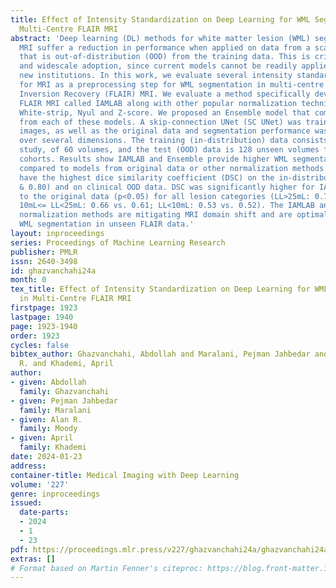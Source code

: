 ```yaml
---
title: Effect of Intensity Standardization on Deep Learning for WML Segmentation in
  Multi-Centre FLAIR MRI
abstract: 'Deep learning (DL) methods for white matter lesion (WML) segmentation in
  MRI suffer a reduction in performance when applied on data from a scanner or centre
  that is out-of-distribution (OOD) from the training data. This is critical for translation
  and widescale adoption, since current models cannot be readily applied to data from
  new institutions. In this work, we evaluate several intensity standardization methods
  for MRI as a preprocessing step for WML segmentation in multi-centre Fluid-Attenuated
  Inversion Recovery (FLAIR) MRI. We evaluate a method specifically developed for
  FLAIR MRI called IAMLAB along with other popular normalization techniques such as
  White-strip, Nyul and Z-score. We proposed an Ensemble model that combines predictions
  from each of these models. A skip-connection UNet (SC UNet) was trained on the standardized
  images, as well as the original data and segmentation performance was evaluated
  over several dimensions. The training (in-distribution) data consists of a single
  study, of 60 volumes, and the test (OOD) data is 128 unseen volumes from three clinical
  cohorts. Results show IAMLAB and Ensemble provide higher WML segmentation performance
  compared to models from original data or other normalization methods. IAMLAB & Ensemble
  have the highest dice similarity coefficient (DSC) on the in-distribution data (0.78
  & 0.80) and on clinical OOD data. DSC was significantly higher for IAMLAB compared
  to the original data (p<0.05) for all lesion categories (LL>25mL: 0.77 vs. 0.71;
  10mL<= LL<25mL: 0.66 vs. 0.61; LL<10mL: 0.53 vs. 0.52). The IAMLAB and Ensemble
  normalization methods are mitigating MRI domain shift and are optimal for DL-based
  WML segmentation in unseen FLAIR data.'
layout: inproceedings
series: Proceedings of Machine Learning Research
publisher: PMLR
issn: 2640-3498
id: ghazvanchahi24a
month: 0
tex_title: Effect of Intensity Standardization on Deep Learning for WML Segmentation
  in Multi-Centre FLAIR MRI
firstpage: 1923
lastpage: 1940
page: 1923-1940
order: 1923
cycles: false
bibtex_author: Ghazvanchahi, Abdollah and Maralani, Pejman Jahbedar and Moody, Alan
  R. and Khademi, April
author:
- given: Abdollah
  family: Ghazvanchahi
- given: Pejman Jahbedar
  family: Maralani
- given: Alan R.
  family: Moody
- given: April
  family: Khademi
date: 2024-01-23
address:
container-title: Medical Imaging with Deep Learning
volume: '227'
genre: inproceedings
issued:
  date-parts:
  - 2024
  - 1
  - 23
pdf: https://proceedings.mlr.press/v227/ghazvanchahi24a/ghazvanchahi24a.pdf
extras: []
# Format based on Martin Fenner's citeproc: https://blog.front-matter.io/posts/citeproc-yaml-for-bibliographies/
---
```

